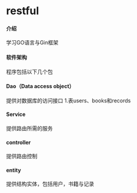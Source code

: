 # restful

#### 介绍
学习GO语言与Gin框架

#### 软件架构
程序包括以下几个包

#### Dao（Data access object）
提供对数据库的访问接口
1.表users、books和records
#### Service
提供路由所需的服务
#### controller
提供路由控制
#### entity
提供结构实体，包括用户，书籍与记录
